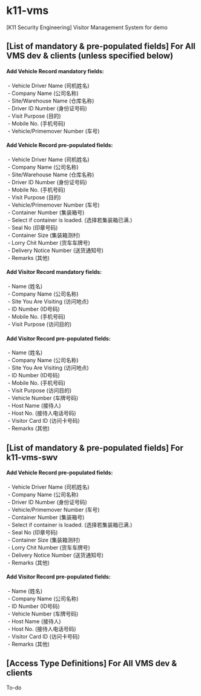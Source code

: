 # k11-vms
[K11 Security Engineering] Visitor Management System for demo 

## [List of mandatory & pre-populated fields] For All VMS dev & clients (unless specified below)
#### Add Vehicle Record mandatory fields: <br/>
&nbsp;- Vehicle Driver Name (司机姓名) <br/>
&nbsp;- Company Name (公司名称) <br/>
&nbsp;- Site/Warehouse Name (仓库名称) <br/>
&nbsp;- Driver ID Number (身份证号码) <br/>
&nbsp;- Visit Purpose (目的) <br/>
&nbsp;- Mobile No. (手机号码) <br/>
&nbsp;- Vehicle/Primemover Number (车号) <br/>

#### Add Vehicle Record pre-populated fields: <br/>
&nbsp;- Vehicle Driver Name (司机姓名) <br/>
&nbsp;- Company Name (公司名称) <br/>
&nbsp;- Site/Warehouse Name (仓库名称) <br/>
&nbsp;- Driver ID Number (身份证号码) <br/>
&nbsp;- Mobile No. (手机号码) <br/>
&nbsp;- Visit Purpose (目的) <br/>
&nbsp;- Vehicle/Primemover Number (车号) <br/>
&nbsp;- Container Number (集装箱号) <br/>
&nbsp;- Select if container is loaded. (选择若集装箱已满.) <br/>
&nbsp;- Seal No (印章号码) <br/>
&nbsp;- Container Size (集装箱测村) <br/>
&nbsp;- Lorry Chit Number (货车车牌号) <br/>
&nbsp;- Delivery Notice Number (送货通知号) <br/>
&nbsp;- Remarks (其他) <br/>

#### Add Visitor Record mandatory fields: <br/>
&nbsp;- Name (姓名) <br/>
&nbsp;- Company Name (公司名称) <br/>
&nbsp;- Site You Are Visiting (访问地点) <br/>
&nbsp;- ID Number (ID号码) <br/>
&nbsp;- Mobile No. (手机号码) <br/>
&nbsp;- Visit Purpose (访问目的) <br/>

#### Add Visitor Record pre-populated fields: <br/>
&nbsp;- Name (姓名) <br/>
&nbsp;- Company Name (公司名称) <br/>
&nbsp;- Site You Are Visiting (访问地点) <br/>
&nbsp;- ID Number (ID号码) <br/>
&nbsp;- Mobile No. (手机号码) <br/>
&nbsp;- Visit Purpose (访问目的) <br/>
&nbsp;- Vehicle Number (车牌号码) <br/>
&nbsp;- Host Name (接待人) <br/>
&nbsp;- Host No. (接待人电话号码) <br/>
&nbsp;- Visitor Card ID (访问卡号码) <br/>
&nbsp;- Remarks (其他) <br/>

## [List of mandatory & pre-populated fields] For k11-vms-swv
#### Add Vehicle Record pre-populated fields: <br/>
&nbsp;- Vehicle Driver Name (司机姓名) <br/>
&nbsp;- Company Name (公司名称) <br/>
&nbsp;- Driver ID Number (身份证号码) <br/>
&nbsp;- Vehicle/Primemover Number (车号) <br/>
&nbsp;- Container Number (集装箱号) <br/>
&nbsp;- Select if container is loaded. (选择若集装箱已满.) <br/>
&nbsp;- Seal No (印章号码) <br/>
&nbsp;- Container Size (集装箱测村) <br/>
&nbsp;- Lorry Chit Number (货车车牌号) <br/>
&nbsp;- Delivery Notice Number (送货通知号) <br/>
&nbsp;- Remarks (其他) <br/>

#### Add Visitor Record pre-populated fields: <br/>
&nbsp;- Name (姓名) <br/>
&nbsp;- Company Name (公司名称) <br/>
&nbsp;- ID Number (ID号码) <br/>
&nbsp;- Vehicle Number (车牌号码) <br/>
&nbsp;- Host Name (接待人) <br/>
&nbsp;- Host No. (接待人电话号码) <br/>
&nbsp;- Visitor Card ID (访问卡号码) <br/>
&nbsp;- Remarks (其他) <br/>

## [Access Type Definitions] For All VMS dev & clients 
To-do


















